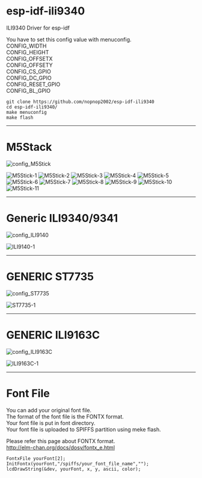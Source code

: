 # esp-idf-ili9340
ILI9340 Driver for esp-idf

You have to set this config value with menuconfig.   
CONFIG_WIDTH   
CONFIG_HEIGHT   
CONFIG_OFFSETX   
CONFIG_OFFSETY   
CONFIG_CS_GPIO   
CONFIG_DC_GPIO   
CONFIG_RESET_GPIO   
CONFIG_BL_GPIO   

```
git clone https://github.com/nopnop2002/esp-idf-ili9340
cd esp-idf-ili9340/
make menuconfig
make flash
```

---

# M5Stack

![config_M5Stick](https://user-images.githubusercontent.com/6020549/57977447-d7907480-7a33-11e9-9df6-f0882c113d37.jpg)

![M5Stick-1](https://user-images.githubusercontent.com/6020549/57977479-7d43e380-7a34-11e9-99b6-6028500436e8.JPG)
![M5Stick-2](https://user-images.githubusercontent.com/6020549/57977480-7d43e380-7a34-11e9-814e-f206c43e4a05.JPG)
![M5Stick-3](https://user-images.githubusercontent.com/6020549/57977481-7d43e380-7a34-11e9-9bc6-8e415aa52c52.JPG)
![M5Stick-4](https://user-images.githubusercontent.com/6020549/57977482-7d43e380-7a34-11e9-8188-653cb02f3ba0.JPG)
![M5Stick-5](https://user-images.githubusercontent.com/6020549/57977483-7ddc7a00-7a34-11e9-936e-4d97b1411610.JPG)
![M5Stick-6](https://user-images.githubusercontent.com/6020549/57977484-7ddc7a00-7a34-11e9-8750-52db073c96c2.JPG)
![M5Stick-7](https://user-images.githubusercontent.com/6020549/57977485-7e751080-7a34-11e9-95f9-ffb12879d1b0.JPG)
![M5Stick-8](https://user-images.githubusercontent.com/6020549/57977486-7e751080-7a34-11e9-9ac8-c546f248fdec.JPG)
![M5Stick-9](https://user-images.githubusercontent.com/6020549/57977487-7e751080-7a34-11e9-9a3e-6a0bd7359efb.JPG)
![M5Stick-10](https://user-images.githubusercontent.com/6020549/57977488-7e751080-7a34-11e9-9a12-e2b70334604d.JPG)
![M5Stick-11](https://user-images.githubusercontent.com/6020549/57977489-7f0da700-7a34-11e9-9ea3-c0420a785a3e.JPG)

---

# Generic ILI9340/9341

![config_ILI9140](https://user-images.githubusercontent.com/6020549/57977453-fd1d7e00-7a33-11e9-98f1-54cc2e54d5f0.jpg)

![ILI9140-1](https://user-images.githubusercontent.com/6020549/57977468-48379100-7a34-11e9-96f6-c155af9f19f0.JPG)

---

# GENERIC ST7735

![config_ST7735](https://user-images.githubusercontent.com/6020549/57977455-04dd2280-7a34-11e9-987d-8df3c52d8372.jpg)

![ST7735-1](https://user-images.githubusercontent.com/6020549/57977471-54235300-7a34-11e9-9d9b-e9ff330de9c2.JPG)

---

# GENERIC ILI9163C

![config_ILI9163C](https://user-images.githubusercontent.com/6020549/57977458-0e668a80-7a34-11e9-8061-5e9d76869545.jpg)

![ILI9163C-1](https://user-images.githubusercontent.com/6020549/57977472-62716f00-7a34-11e9-9514-07593661dd79.JPG)

---

# Font File   
You can add your original font file.   
The format of the font file is the FONTX format.   
Your font file is put in font directory.   
Your font file is uploaded to SPIFFS partition using meke flash.   

Please refer this page about FONTX format.   
http://elm-chan.org/docs/dosv/fontx_e.html

```
FontxFile yourFont[2];
InitFontx(yourFont,"/spiffs/your_font_file_name","");
lcdDrawString(&dev, yourFont, x, y, ascii, color);
```
